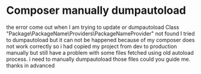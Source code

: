 
# Composer manually dumpautoload

the error come out when I am trying to update or dumpautoload
Class "Package\PackageName\Providers\PackageNameProvider" not found
I tried to dumpautoload but it can not be happened because of my composer does not work correctly so i had copied my project from dev to production manually but still have a problem with some files fetched using old autoload process.
i need to manually dumpautoload those files could you guide me.
thanks in advanced

        